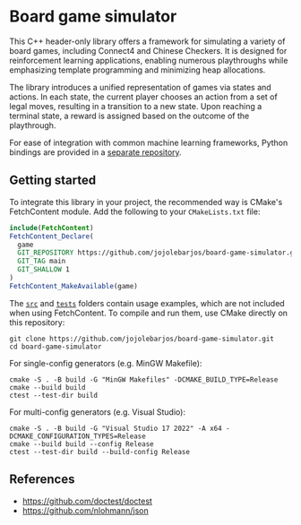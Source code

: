 # Board game simulator

This C++ header-only library offers a framework for simulating a variety of board games, including Connect4 and Chinese Checkers.
It is designed for reinforcement learning applications, enabling numerous playthroughs while emphasizing template programming and minimizing heap allocations.

The library introduces a unified representation of games via states and actions.
In each state, the current player chooses an action from a set of legal moves, resulting in a transition to a new state.
Upon reaching a terminal state, a reward is assigned based on the outcome of the playthrough.

For ease of integration with common machine learning frameworks, Python bindings are provided in a [separate repository](https://github.com/jojolebarjos/board-game-simulator-python).


## Getting started

To integrate this library in your project, the recommended way is CMake's FetchContent module.
Add the following to your `CMakeLists.txt` file:

```cmake
include(FetchContent)
FetchContent_Declare(
  game
  GIT_REPOSITORY https://github.com/jojolebarjos/board-game-simulator.git
  GIT_TAG main
  GIT_SHALLOW 1
)
FetchContent_MakeAvailable(game)
```

The [`src`](./src/) and [`tests`](./tests/) folders contain usage examples, which are not included when using FetchContent.
To compile and run them, use CMake directly on this repository:

```
git clone https://github.com/jojolebarjos/board-game-simulator.git
cd board-game-simulator
```

For single-config generators (e.g. MinGW Makefile):

```
cmake -S . -B build -G "MinGW Makefiles" -DCMAKE_BUILD_TYPE=Release
cmake --build build
ctest --test-dir build
```

For multi-config generators (e.g. Visual Studio):

```
cmake -S . -B build -G "Visual Studio 17 2022" -A x64 -DCMAKE_CONFIGURATION_TYPES=Release
cmake --build build --config Release
ctest --test-dir build --build-config Release
```


## References

 * https://github.com/doctest/doctest
 * https://github.com/nlohmann/json
